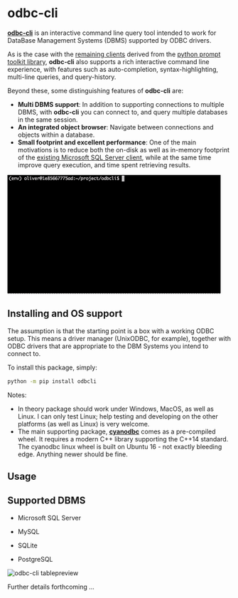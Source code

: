 # odbc-cli

[**odbc-cli**](https://github.com/detule/odbcli) is an interactive command line query tool intended to work for DataBase Management Systems (DBMS) supported by ODBC drivers.

As is the case with the [remaining clients](https://github.com/dbcli/) derived from the [python prompt toolkit library](https://github.com/prompt-toolkit/python-prompt-toolkit), **odbc-cli** also supports a rich interactive command line experience, with features such as auto-completion, syntax-highlighting, multi-line queries, and query-history.

Beyond these, some distinguishing features of **odbc-cli** are:

- **Multi DBMS support**:  In addition to supporting connections to multiple DBMS, with **odbc-cli** you can connect to, and query multiple databases in the same session.
- **An integrated object browser**: Navigate between connections and objects within a database.
- **Small footprint and excellent performance**: One of the main motivations is to reduce both the on-disk as well as in-memory footprint of the [existing Microsoft SQL Server client](https://github.com/dbcli/mssql-cli/), while at the same time improve query execution, and time spent retrieving results.

![odbc-cli objectbrowser](https://github.com/detule/odbcli-screenshots/raw/master/odbcli-basic.gif)

## Installing and OS support

The assumption is that the starting point is a box with a working ODBC setup.  This means a driver manager (UnixODBC, for example), together with ODBC drivers that are appropriate to the DBM Systems you intend to connect to.

To install this package, simply:

```sh
python -m pip install odbcli
```

Notes:
* In theory package should work under Windows, MacOS, as well as Linux.  I can only test Linux; help testing and developing on the other platforms (as well as Linux) is very welcome.
* The main supporting package, [**cyanodbc**](https://github.com/cyanodbc/cyanodbc) comes as a pre-compiled wheel.  It requires a modern C++ library supporting the C++14 standard.  The cyanodbc linux wheel is built on Ubuntu 16 - not exactly bleeding edge.  Anything newer should be fine.

## Usage

## Supported DBMS

* Microsoft SQL Server

* MySQL

* SQLite

* PostgreSQL

![odbc-cli tablepreview](https://github.com/detule/odbcli-screenshots/raw/master/odbcli-preview.gif)

Further details forthcoming ...
